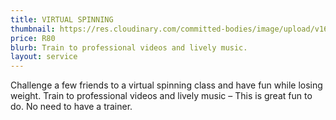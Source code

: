 ```yaml
---
title: VIRTUAL SPINNING
thumbnail: https://res.cloudinary.com/committed-bodies/image/upload/v1642663368/services/spinning-committed-bodies-benoni-2.png
price: R80
blurb: Train to professional videos and lively music.
layout: service
---
```

Challenge a few friends to a virtual spinning class and have fun while losing weight.  Train to professional videos and lively music –  This is great fun to do.  No need to have a trainer.